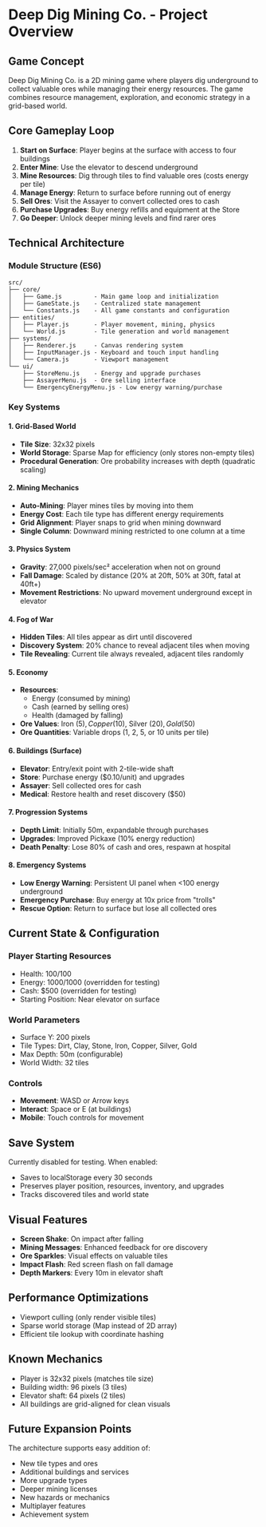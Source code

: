 # Deep Dig Mining Co. - Project Overview

## Game Concept
Deep Dig Mining Co. is a 2D mining game where players dig underground to collect valuable ores while managing their energy resources. The game combines resource management, exploration, and economic strategy in a grid-based world.

## Core Gameplay Loop
1. **Start on Surface**: Player begins at the surface with access to four buildings
2. **Enter Mine**: Use the elevator to descend underground
3. **Mine Resources**: Dig through tiles to find valuable ores (costs energy per tile)
4. **Manage Energy**: Return to surface before running out of energy
5. **Sell Ores**: Visit the Assayer to convert collected ores to cash
6. **Purchase Upgrades**: Buy energy refills and equipment at the Store
7. **Go Deeper**: Unlock deeper mining levels and find rarer ores

## Technical Architecture

### Module Structure (ES6)
```
src/
├── core/
│   ├── Game.js         - Main game loop and initialization
│   ├── GameState.js    - Centralized state management
│   └── Constants.js    - All game constants and configuration
├── entities/
│   ├── Player.js       - Player movement, mining, physics
│   └── World.js        - Tile generation and world management
├── systems/
│   ├── Renderer.js     - Canvas rendering system
│   ├── InputManager.js - Keyboard and touch input handling
│   └── Camera.js       - Viewport management
└── ui/
    ├── StoreMenu.js    - Energy and upgrade purchases
    ├── AssayerMenu.js  - Ore selling interface
    └── EmergencyEnergyMenu.js - Low energy warning/purchase
```

### Key Systems

#### 1. Grid-Based World
- **Tile Size**: 32x32 pixels
- **World Storage**: Sparse Map for efficiency (only stores non-empty tiles)
- **Procedural Generation**: Ore probability increases with depth (quadratic scaling)

#### 2. Mining Mechanics
- **Auto-Mining**: Player mines tiles by moving into them
- **Energy Cost**: Each tile type has different energy requirements
- **Grid Alignment**: Player snaps to grid when mining downward
- **Single Column**: Downward mining restricted to one column at a time

#### 3. Physics System
- **Gravity**: 27,000 pixels/sec² acceleration when not on ground
- **Fall Damage**: Scaled by distance (20% at 20ft, 50% at 30ft, fatal at 40ft+)
- **Movement Restrictions**: No upward movement underground except in elevator

#### 4. Fog of War
- **Hidden Tiles**: All tiles appear as dirt until discovered
- **Discovery System**: 20% chance to reveal adjacent tiles when moving
- **Tile Revealing**: Current tile always revealed, adjacent tiles randomly

#### 5. Economy
- **Resources**:
  - Energy (consumed by mining)
  - Cash (earned by selling ores)
  - Health (damaged by falling)
- **Ore Values**: Iron ($5), Copper ($10), Silver ($20), Gold ($50)
- **Ore Quantities**: Variable drops (1, 2, 5, or 10 units per tile)

#### 6. Buildings (Surface)
- **Elevator**: Entry/exit point with 2-tile-wide shaft
- **Store**: Purchase energy ($0.10/unit) and upgrades
- **Assayer**: Sell collected ores for cash
- **Medical**: Restore health and reset discovery ($50)

#### 7. Progression Systems
- **Depth Limit**: Initially 50m, expandable through purchases
- **Upgrades**: Improved Pickaxe (10% energy reduction)
- **Death Penalty**: Lose 80% of cash and ores, respawn at hospital

#### 8. Emergency Systems
- **Low Energy Warning**: Persistent UI panel when <100 energy underground
- **Emergency Purchase**: Buy energy at 10x price from "trolls"
- **Rescue Option**: Return to surface but lose all collected ores

## Current State & Configuration

### Player Starting Resources
- Health: 100/100
- Energy: 1000/1000 (overridden for testing)
- Cash: $500 (overridden for testing)
- Starting Position: Near elevator on surface

### World Parameters
- Surface Y: 200 pixels
- Tile Types: Dirt, Clay, Stone, Iron, Copper, Silver, Gold
- Max Depth: 50m (configurable)
- World Width: 32 tiles

### Controls
- **Movement**: WASD or Arrow keys
- **Interact**: Space or E (at buildings)
- **Mobile**: Touch controls for movement

## Save System
Currently disabled for testing. When enabled:
- Saves to localStorage every 30 seconds
- Preserves player position, resources, inventory, and upgrades
- Tracks discovered tiles and world state

## Visual Features
- **Screen Shake**: On impact after falling
- **Mining Messages**: Enhanced feedback for ore discovery
- **Ore Sparkles**: Visual effects on valuable tiles
- **Impact Flash**: Red screen flash on fall damage
- **Depth Markers**: Every 10m in elevator shaft

## Performance Optimizations
- Viewport culling (only render visible tiles)
- Sparse world storage (Map instead of 2D array)
- Efficient tile lookup with coordinate hashing

## Known Mechanics
- Player is 32x32 pixels (matches tile size)
- Building width: 96 pixels (3 tiles)
- Elevator shaft: 64 pixels (2 tiles)
- All buildings are grid-aligned for clean visuals

## Future Expansion Points
The architecture supports easy addition of:
- New tile types and ores
- Additional buildings and services
- More upgrade types
- Deeper mining licenses
- New hazards or mechanics
- Multiplayer features
- Achievement system